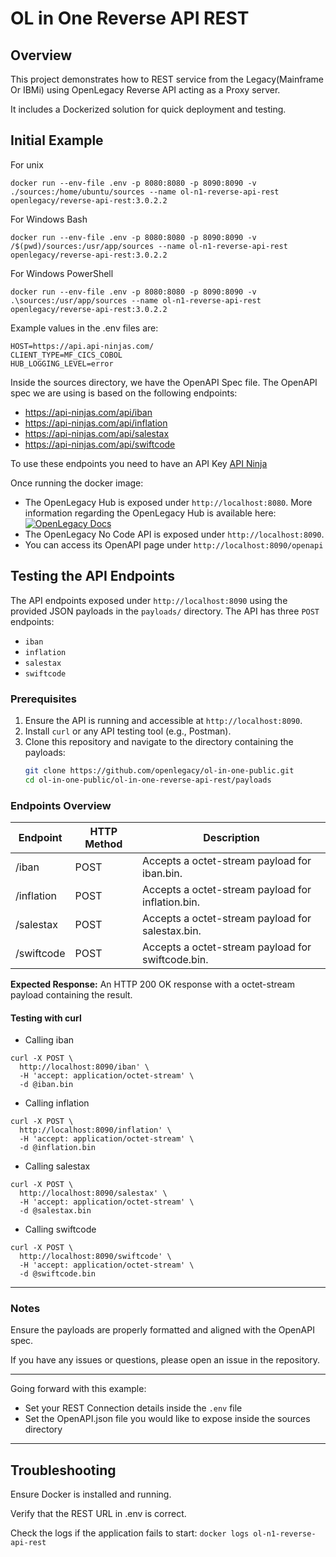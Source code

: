 # OL in One Reverse API REST

## Overview
This project demonstrates how to REST service from the Legacy(Mainframe Or IBMi) using OpenLegacy Reverse API acting as a Proxy server.

It includes a Dockerized solution for quick deployment and testing.


## Initial Example

For unix
```
docker run --env-file .env -p 8080:8080 -p 8090:8090 -v ./sources:/home/ubuntu/sources --name ol-n1-reverse-api-rest openlegacy/reverse-api-rest:3.0.2.2
```
For Windows Bash
```
docker run --env-file .env -p 8080:8080 -p 8090:8090 -v /$(pwd)/sources:/usr/app/sources --name ol-n1-reverse-api-rest openlegacy/reverse-api-rest:3.0.2.2
```
For Windows PowerShell
```
docker run --env-file .env -p 8080:8080 -p 8090:8090 -v .\sources:/usr/app/sources --name ol-n1-reverse-api-rest openlegacy/reverse-api-rest:3.0.2.2
```

Example values in the .env files are:
```
HOST=https://api.api-ninjas.com/
CLIENT_TYPE=MF_CICS_COBOL
HUB_LOGGING_LEVEL=error
```
Inside the sources directory, we have the OpenAPI Spec file.
The OpenAPI spec we are using is based on the following endpoints:
* https://api-ninjas.com/api/iban
* https://api-ninjas.com/api/inflation
* https://api-ninjas.com/api/salestax
* https://api-ninjas.com/api/swiftcode

To use these endpoints you need to have an API Key
[API Ninja](https://api-ninjas.com/tos)

Once running the docker image:
* The OpenLegacy Hub is exposed under `http://localhost:8080`. More information regarding the OpenLegacy Hub is available here: [![OpenLegacy Docs](https://img.shields.io/badge/OpenLegacy-Docs-orange.svg)](https://docs.ol-hub.com)
* The OpenLegacy No Code API is exposed under `http://localhost:8090`.
* You can access its OpenAPI page under `http://localhost:8090/openapi`

## Testing the API Endpoints

The API endpoints exposed under `http://localhost:8090` using the provided JSON payloads in the `payloads/` directory. The API has three `POST` endpoints: 
* `iban`
* `inflation`
* `salestax`
* `swiftcode`

### Prerequisites

1. Ensure the API is running and accessible at `http://localhost:8090`.
2. Install `curl` or any API testing tool (e.g., Postman).
3. Clone this repository and navigate to the directory containing the payloads:
   ```bash
   git clone https://github.com/openlegacy/ol-in-one-public.git
   cd ol-in-one-public/ol-in-one-reverse-api-rest/payloads
   ```
### Endpoints Overview

| Endpoint | HTTP Method |	Description |
|----------|-------------|--------------| 
| /iban| POST | Accepts a octet-stream payload for iban.bin. |
| /inflation| POST| Accepts a octet-stream payload for inflation.bin. |
| /salestax| POST| Accepts a octet-stream payload for salestax.bin.|
| /swiftcode| POST| Accepts a octet-stream payload for swiftcode.bin.|


**Expected Response:** An HTTP 200 OK response with a octet-stream payload containing the result.

#### Testing with curl 

* Calling iban
```
curl -X POST \
  http://localhost:8090/iban' \
  -H 'accept: application/octet-stream' \
  -d @iban.bin
```
* Calling inflation
```
curl -X POST \
  http://localhost:8090/inflation' \
  -H 'accept: application/octet-stream' \
  -d @inflation.bin
```  
* Calling salestax
```
curl -X POST \
  http://localhost:8090/salestax' \
  -H 'accept: application/octet-stream' \
  -d @salestax.bin 
```
* Calling swiftcode
```
curl -X POST \
  http://localhost:8090/swiftcode' \
  -H 'accept: application/octet-stream' \
  -d @swiftcode.bin 
```
---
### Notes
Ensure the payloads are properly formatted and aligned with the OpenAPI spec.

If you have any issues or questions, please open an issue in the repository.

---
Going forward with this example:
    
- Set your REST Connection details inside the `.env` file
- Set the OpenAPI.json file you would like to expose inside the sources directory 


---
## Troubleshooting
Ensure Docker is installed and running.

Verify that the REST URL in .env is correct.

Check the logs if the application fails to start:
`docker logs ol-n1-reverse-api-rest`


